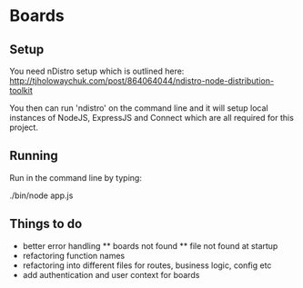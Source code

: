 Boards
======

Setup
-----

You need nDistro setup which is outlined here: http://tjholowaychuk.com/post/864064044/ndistro-node-distribution-toolkit

You then can run 'ndistro' on the command line and it will setup local instances of NodeJS, ExpressJS and Connect which are all required for this project.

Running
-------

Run in the command line by typing:

  ./bin/node app.js

Things to do
------------

* better error handling
** boards not found
** file not found at startup
* refactoring function names
* refactoring into different files for routes, business logic, config etc
* add authentication and user context for boards

